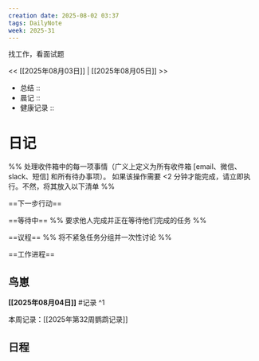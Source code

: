 ```yaml
---
creation date: 2025-08-02 03:37
tags: DailyNote
week: 2025-31
---
```

找工作，看面试题

<< [[2025年08月03日]] | [[2025年08月05日]] >>


- 总结 :: 
- 晨记 ::
- 健康记录 ::

# 日记
%% 处理收件箱中的每一项事情（广义上定义为所有收件箱 [email、微信、slack、短信] 和所有待办事项）。 如果该操作需要 <2 分钟才能完成，请立即执行。不然，将其放入以下清单 %% 

==下一步行动==



==等待中==
%% 要求他人完成并正在等待他们完成的任务 %%

==议程==
%% 将不紧急任务分组并一次性讨论 %%

==工作进程==

## 鸟崽
**[[2025年08月04日]]**
#记录 
^1

本周记录：[[2025年第32周鹦鹉记录]]

## 日程

